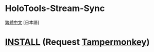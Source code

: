 # HoloTools-Stream-Sync
[繁體中文](https://github.com/XingYanTW/HoloTools-Stream-Sync/blob/main/README_TW.md) [日本語]

# [INSTALL](https://raw.githubusercontent.com/XingYanTW/HoloTools-Stream-Sync/main/HoloTools_Stream_Sync.user.js) (Request [Tampermonkey](https://chrome.google.com/webstore/detail/tampermonkey/dhdgffkkebhmkfjojejmpbldmpobfkfo))
